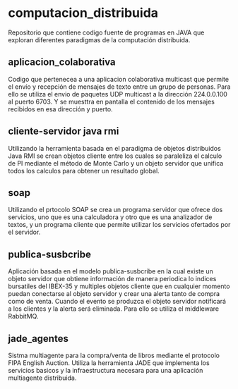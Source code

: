 # computacion_distribuida
Repositorio que contiene codigo fuente de programas en JAVA que exploran diferentes paradigmas de la computación distribuida.

## aplicacion_colaborativa

Codigo que pertenecea a una aplicacion colaborativa multicast que permite el envío y recepción de mensajes de texto entre un grupo de personas. Para ello se utiliza el envio de paquetes UDP multicast a la dirección 224.0.0.100 al puerto 6703. Y se muesttra en pantalla el contenido de los mensajes recibidos en esa dirección y puerto.

## cliente-servidor java rmi

Utilizando la herramienta basada en el paradigma de objetos distribuidos Java RMI se crean objetos cliente entre los cuales se paraleliza el calculo de PI mediante el método de Monte Carlo y un objeto servidor que unifica todos los calculos para obtener un resultado global.

## soap

Utilizando el prtocolo SOAP se crea un programa servidor que ofrece dos servicios, uno que es una calculadora y otro que es una analizador de textos, y un programa cliente que permite utilizar los servicios ofertados por el servidor.

## publica-susbcribe

Aplicación basada en el modelo publica-susbcribe en la cual existe un objeto servidor que obtiene información de manera periodica lo indices bursatiles del IBEX-35 y multiples objetos cliente que en cualquier momento puedan conectarse al objeto servidor y crear una alerta tanto de compra como de venta. Cuando el evento se produzca el objeto servidor notificará a los clientes y la alerta será eliminada. Para ello se utiliza el middleware RabbitMQ.

## jade_agentes

Sistma multiagente para la compra/venta de libros mediante el protocolo FIPA English Auction. Utiliza la herramienta JADE que implementa los servicios basicos y la infraestructura necesara para una aplicación multiagente distribuida.
